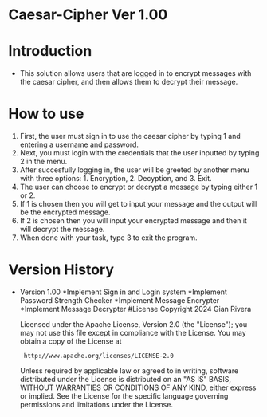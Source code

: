 # Caesar-Cipher Ver 1.00
# Introduction
- This solution allows users that are logged in to encrypt messages with the caesar cipher, and then allows them to decrypt their message.
# How to use
1. First, the user must sign in to use the caesar cipher by typing 1 and entering a username and password.
2. Next, you must login with the credentials that the user inputted by typing 2 in the menu.
3. After succesfully logging in, the user will be greeted by another menu with three options: 1. Encryption, 2. Decyption, and 3. Exit.
4. The user can choose to encrypt or decrypt a message by typing either 1 or 2.
5. If 1 is chosen then you will get to input your message and the output will be the encrypted message.
6. If 2 is chosen then you will input your encrypted message and then it will decrypt the message.
7. When done with your task, type 3 to exit the program.
# Version History
- Version 1.00
  *Implement Sign in and Login system
  *Implement Password Strength Checker
  *Implement Message Encrypter
  *Implement Message Decrypter
#License
 Copyright 2024 Gian Rivera

   Licensed under the Apache License, Version 2.0 (the "License");
   you may not use this file except in compliance with the License.
   You may obtain a copy of the License at

       http://www.apache.org/licenses/LICENSE-2.0

   Unless required by applicable law or agreed to in writing, software
   distributed under the License is distributed on an "AS IS" BASIS,
   WITHOUT WARRANTIES OR CONDITIONS OF ANY KIND, either express or implied.
   See the License for the specific language governing permissions and
   limitations under the License.
